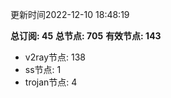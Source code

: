 更新时间2022-12-10 18:48:19

**总订阅: 45**
**总节点: 705**
**有效节点: 143**
- v2ray节点: 138
- ss节点: 1
- trojan节点: 4

